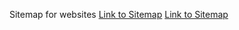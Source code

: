 Sitemap for websites
[Link to Sitemap](https://moodtec.github.io/sitemap/sitemap.xml)
[Link to Sitemap](https://moodtec.github.io/sitemap/sitemapchastitysa.xml)


